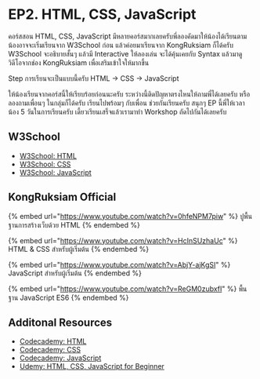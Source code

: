 # EP2. HTML, CSS, JavaScript

คอร์สสอน HTML, CSS, JavaScript มีหลายคอร์สมากเลยครับพี่ลองคัดมาให้น้องได้เรียนตาม น้องอาจจะเริ่มเรียนจาก W3School ก่อน แล้วค่อยมาเรียนจาก KongRuksiam ก็ได้ครับ W3School จะอธิบายสั้นๆ แล้วมี Interactive ให้ลองเล่น จะได้คุ้นเคยกับ Syntax แล้วมาดูวิดีโอจากช่อง KongRuksiam เพื่อเสริมเข้าใจให้มากขึ้น

Step การเรียนจะเป็นแบบนี้ครับ HTML -> CSS -> JavaScript

ให้น้องเรียนจากคอร์สนี้ให้เรียบร้อยก่อนนะครับ ระหว่างนี้ติดปัญหาตรงไหนให้ถามพี่ได้เลยครับ หรือลองถามเพื่อนๆ ในกลุ่มก็ได้ครับ เรียนไปพร้อมๆ กับเพื่อน ช่วยกันเรียนครับ สนุกๆ EP นี้พี่ให้เวลาน้อง 5 วันในการเรียนครับ เดี้ยวเรียนเสร็จแล้วเรามาทำ Workshop ถัดไปกันได้เลยครับ



## W3School

* [W3School: HTML](https://www.w3schools.com/html/default.asp)
* [W3School: CSS](https://www.w3schools.com/css/default.asp)
* [W3School: JavaScript](https://www.w3schools.com/js/default.asp)

## KongRuksiam Official

{% embed url="https://www.youtube.com/watch?v=0hfeNPM7piw" %}
ปูพื้นฐานการสร้างเว็บด้วย HTML
{% endembed %}

{% embed url="https://www.youtube.com/watch?v=HcInSUzhaUc" %}
HTML & CSS สำหรับผู้เริ่มต้น
{% endembed %}

{% embed url="https://www.youtube.com/watch?v=AbjY-ajKgSI" %}
JavaScript สำหรับผู้เริ่มต้น
{% endembed %}

{% embed url="https://www.youtube.com/watch?v=ReGM0zubxfI" %}
พื้นฐาน JavaScript ES6
{% endembed %}

## Additonal Resources

* [Codecademy: HTML](https://www.codecademy.com/learn/learn-html)
* [Codecademy: CSS](https://www.codecademy.com/learn/learn-css)
* [Codecademy: JavaScript](https://www.codecademy.com/learn/introduction-to-javascript)
* [Udemy: HTML, CSS, JavaScript for Beginner](https://www.udemy.com/course/html-css-javascript-certification-course-for-beginners/)

